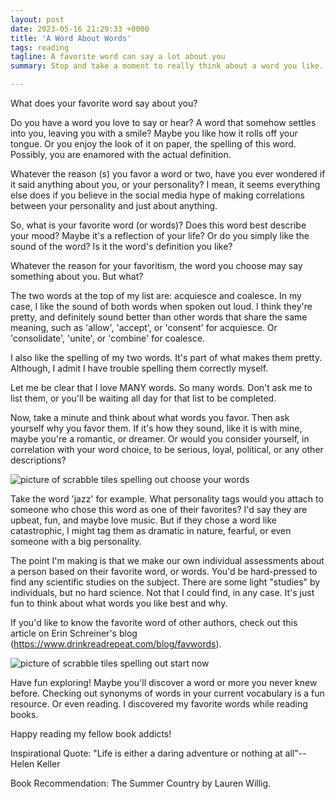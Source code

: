```yaml
---
layout: post
date: 2023-05-16 21:29:33 +0000
title: 'A Word About Words'
tags: reading
tagline: A favorite word can say a lot about you
summary: Stop and take a moment to really think about a word you like. You may be surprised about what you find.

---
```

What does your favorite word say about you?

Do you have a word you love to say or hear? A word that somehow settles into you, leaving you with a smile? Maybe you like how it rolls off your tongue. Or you enjoy the look of it on paper, the spelling of this word. Possibly, you are enamored with the actual definition.

Whatever the reason (s) you favor a word or two, have you ever wondered if it said anything about you, or your personality? I mean, it seems everything else does if you believe in the social media hype of making correlations between your personality and just about anything.

So, what is your favorite word (or words)? Does this word best describe your mood? Maybe it's a reflection of your life? Or do you simply like the sound of the word? Is it the word's definition you like?

Whatever the reason for your favoritism, the word you choose may say something about you. But what?

The two words at the top of my list are: acquiesce and coalesce. In my case, I like the sound of both words when spoken out loud. I think they're pretty, and definitely sound better than other words that share the same meaning, such as 'allow', 'accept', or 'consent' for acquiesce. Or 'consolidate', 'unite', or 'combine' for coalesce.

I also like the spelling of my two words. It's part of what makes them pretty. Although, I admit I have trouble spelling them correctly myself.

Let me be clear that I love MANY words. So many words. Don't ask me to list them, or you'll be waiting all day for that list to be completed.

Now, take a minute and think about what words you favor. Then ask yourself why you favor them. If it's how they sound, like it is with mine, maybe you're a romantic, or dreamer. Or would you consider yourself, in correlation with your word choice, to be serious, loyal, political, or any other descriptions?


![picture of scrabble tiles spelling out choose your words](https://images.unsplash.com/photo-1555431189-0fabf2667795?ixlib=rb-4.0.3&ixid=MnwxMjA3fDB8MHxzZWFyY2h8NHx8c2NyYWJibGV8ZW58MHx8MHx8&auto=format&fit=crop&w=600&q=60)


Take the word 'jazz' for example. What personality tags would you attach to someone who chose this word as one of their favorites? I'd say they are upbeat, fun, and maybe love music. But if they chose a word like catastrophic, I might tag them as dramatic in nature, fearful, or even someone with a big personality.

The point I'm making is that we make our own individual assessments about a person based on their favorite word, or words. You'd be hard-pressed to find any scientific studies on the subject. There are some light "studies" by individuals, but no hard science. Not that I could find, in any case. It's just fun to think about what words you like best and why.

If you'd like to know the favorite word of other authors, check out this article on Erin Schreiner's blog (https://www.drinkreadrepeat.com/blog/favwords).


![picture of scrabble tiles spelling out start now](https://images.unsplash.com/photo-1561651188-d207bbec4ec3?ixlib=rb-4.0.3&ixid=MnwxMjA3fDB8MHxzZWFyY2h8Mnx8d29yZHxlbnwwfHwwfHw%3D&auto=format&fit=crop&w=600&q=60)


Have fun exploring! Maybe you'll discover a word or more you never knew before. Checking out synonyms of words in your current vocabulary is a fun resource. Or even reading. I discovered my favorite words while reading books.

Happy reading my fellow book addicts!

Inspirational Quote: "Life is either a daring adventure or nothing at all"--Helen Keller

Book Recommendation: The Summer Country by Lauren Willig.